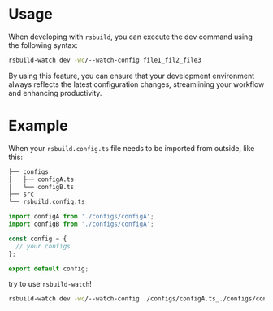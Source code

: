 # Usage

When developing with `rsbuild`, you can execute the dev command using the following syntax:

```bash  
rsbuild-watch dev -wc/--watch-config file1_fil2_file3
```
By using this feature, you can ensure that your development environment always reflects the latest configuration changes, streamlining your workflow and enhancing productivity.

# Example
When your `rsbuild.config.ts` file needs to be imported from outside, like this:
```bash
├── configs
│   ├── configA.ts
│   └── configB.ts
├── src
└── rsbuild.config.ts
```
```typescript
import configA from './configs/configA';
import configB from './configs/configA';

const config = {
  // your configs
};

export default config;
```
try to use `rsbuild-watch`!
```bash
rsbuild-watch dev -wc/--watch-config ./configs/configA.ts_./configs/configB.ts
```
